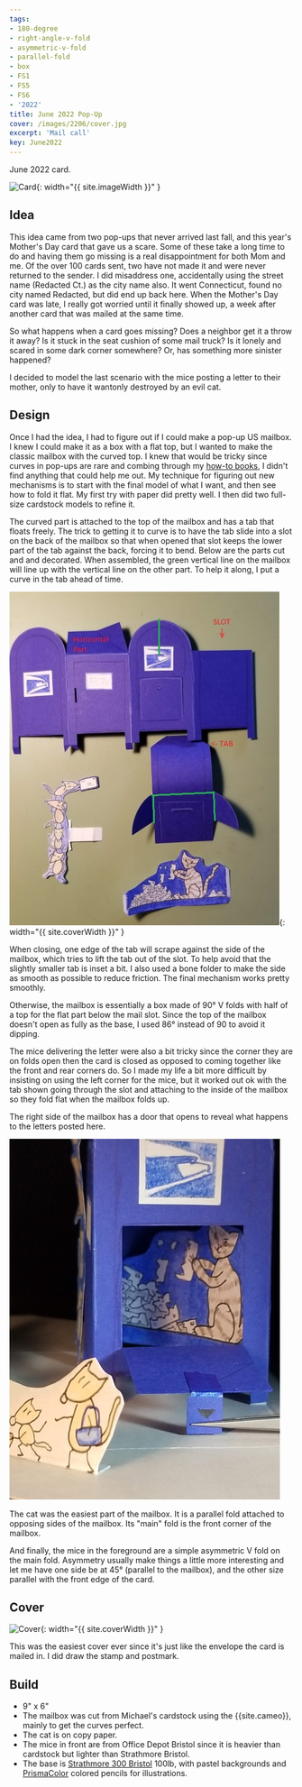 ```yaml
---
tags:
- 180-degree
- right-angle-v-fold
- asymmetric-v-fold
- parallel-fold
- box
- FS1
- FS5
- FS6
- '2022'
title: June 2022 Pop-Up
cover: /images/2206/cover.jpg
excerpt: 'Mail call'
key: June2022
---
```

June 2022 card.

![Card]({{site.baseurl}}/images/2206/22June.gif){: width="{{ site.imageWidth }}" }

## Idea

This idea came from two pop-ups that never arrived last fall, and this year's Mother's Day card that gave us a scare. Some of these take a long time to do and having them go missing is a real disappointment for both Mom and me. Of the over 100 cards sent, two have not made it and were never returned to the sender. I did misaddress one, accidentally using the street name (Redacted Ct.) as the city name also. It went Connecticut, found no city named Redacted, but did end up back here. When the Mother's Day card was late, I really got worried until it finally showed up, a week after another card that was mailed at the same time.

So what happens when a card goes missing? Does a neighbor get it a throw it away? Is it stuck in the seat cushion of some mail truck? Is it lonely and scared in some dark corner somewhere? Or, has something more sinister happened?

I decided to model the last scenario with the mice posting a letter to their mother, only to have it wantonly destroyed by an evil cat.

## Design

Once I had the idea, I had to figure out if I could make a pop-up US mailbox. I knew I could make it as a box with a flat top, but I wanted to make the classic mailbox with the curved top. I knew that would be tricky since curves in pop-ups are rare and combing through my [how-to books](/books.html#how-tos), I didn't find anything that could help me out. My technique for figuring out new mechanisms is to start with the final model of what I want, and then see how to fold it flat. My first try with paper did pretty well. I then did two full-size cardstock models to refine it.

The curved part is attached to the top of the mailbox and has a tab that floats freely. The trick to getting it to curve is to have the tab slide into a slot on the back of the mailbox so that when opened that slot keeps the lower part of the tab against the back, forcing it to bend. Below are the parts cut and and decorated. When assembled, the green vertical line on the mailbox will line up with the vertical line on the other part. To help it along, I put a curve in the tab ahead of time.

![JuneCardParts](/images/2206/parts.jpg){: width="{{ site.coverWidth }}" }

When closing, one edge of the tab will scrape against the side of the mailbox, which tries to lift the tab out of the slot. To help avoid that the slightly smaller tab is inset a bit. I also used a bone folder to make the side as smooth as possible to reduce friction. The final mechanism works pretty smoothly.

Otherwise, the mailbox is essentially a box made of 90&deg; V folds with half of a top for the flat part below the mail slot. Since the top of the mailbox doesn't open as fully as the base, I used 86&deg; instead of 90 to avoid it dipping.

The mice delivering the letter were also a bit tricky since the corner they are on folds open then the card is closed as opposed to coming together like the front and rear corners do. So I made my life a bit more difficult by insisting on using the left corner for the mice, but it worked out ok with the tab shown going through the slot and attaching to the inside of the mailbox so they fold flat when the mailbox folds up.

The right side of the mailbox has a door that opens to reveal what happens to the letters posted here.

![Cat Tearing up letters](/images/2206/inside.jpg)

The cat was the easiest part of the mailbox. It is a parallel fold attached to opposing sides of the mailbox. Its "main" fold is the front corner of the mailbox.

And finally, the mice in the foreground are a simple asymmetric V fold on the main fold. Asymmetry usually make things a little more interesting and let me have one side be at 45&deg; (parallel to the mailbox), and the other size parallel with the front edge of the card.

## Cover

![Cover]({{site.baseurl}}{{page.cover}}){: width="{{ site.coverWidth }}" }

This was the easiest cover ever since it's just like the envelope the card is mailed in. I did draw the stamp and postmark.

## Build

- 9" x 6"
- The mailbox was cut from Michael's cardstock using the {{site.cameo}}, mainly to get the curves perfect.
- The cat is on copy paper.
- The mice in front are from Office Depot Bristol since it is heavier than cardstock but lighter than Strathmore Bristol.
- The base is [Strathmore 300 Bristol](/supplies.html#strathmore-300-bristol) 100lb, with pastel backgrounds and [PrismaColor](/supplies.html#prismacolor-colored-pencils) colored pencils for illustrations.
